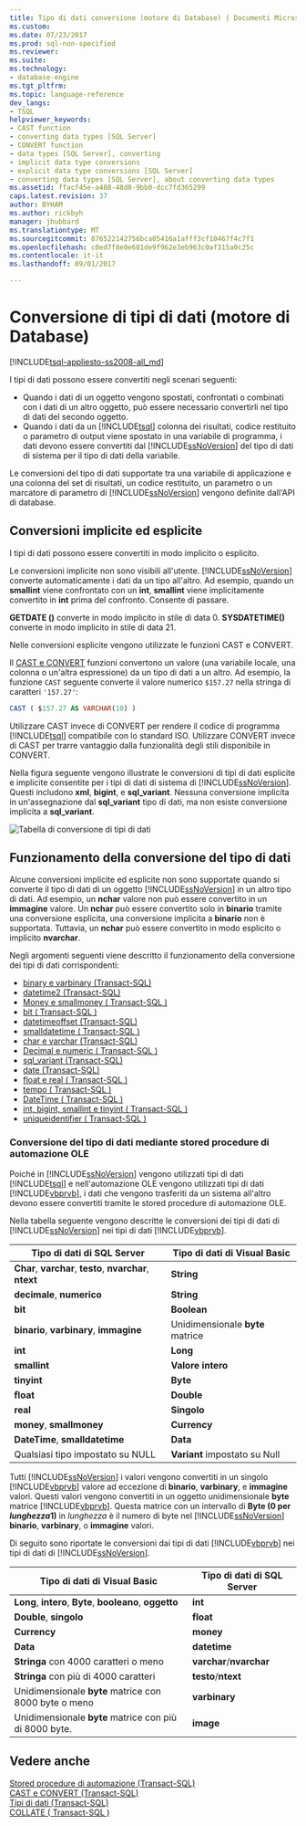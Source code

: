 ```yaml
---
title: Tipo di dati conversione (motore di Database) | Documenti Microsoft
ms.custom: 
ms.date: 07/23/2017
ms.prod: sql-non-specified
ms.reviewer: 
ms.suite: 
ms.technology:
- database-engine
ms.tgt_pltfrm: 
ms.topic: language-reference
dev_langs:
- TSQL
helpviewer_keywords:
- CAST function
- converting data types [SQL Server]
- CONVERT function
- data types [SQL Server], converting
- implicit data type conversions
- explicit data type conversions [SQL Server]
- converting data types [SQL Server], about converting data types
ms.assetid: ffacf45e-a488-48d0-9bb0-dcc7fd365299
caps.latest.revision: 37
author: BYHAM
ms.author: rickbyh
manager: jhubbard
ms.translationtype: MT
ms.sourcegitcommit: 876522142756bca05416a1afff3cf10467f4c7f1
ms.openlocfilehash: c0ed7f8e0e681de9f962e3eb963c0af315a0c25c
ms.contentlocale: it-it
ms.lasthandoff: 09/01/2017

---
```

# <a name="data-type-conversion-database-engine"></a>Conversione di tipi di dati (motore di Database)
[!INCLUDE[tsql-appliesto-ss2008-all_md](../../includes/tsql-appliesto-ss2008-all-md.md)]

I tipi di dati possono essere convertiti negli scenari seguenti:
-   Quando i dati di un oggetto vengono spostati, confrontati o combinati con i dati di un altro oggetto, può essere necessario convertirli nel tipo di dati del secondo oggetto.  
-   Quando i dati da un [!INCLUDE[tsql](../../includes/tsql-md.md)] colonna dei risultati, codice restituito o parametro di output viene spostato in una variabile di programma, i dati devono essere convertiti dal [!INCLUDE[ssNoVersion](../../includes/ssnoversion-md.md)] del tipo di dati di sistema per il tipo di dati della variabile.  
  
Le conversioni del tipo di dati supportate tra una variabile di applicazione e una colonna del set di risultati, un codice restituito, un parametro o un marcatore di parametro di [!INCLUDE[ssNoVersion](../../includes/ssnoversion-md.md)] vengono definite dall'API di database.
  
## <a name="implicit-and-explicit-conversion"></a>Conversioni implicite ed esplicite
I tipi di dati possono essere convertiti in modo implicito o esplicito.
  
Le conversioni implicite non sono visibili all'utente. [!INCLUDE[ssNoVersion](../../includes/ssnoversion-md.md)] converte automaticamente i dati da un tipo all'altro. Ad esempio, quando un **smallint** viene confrontato con un **int**, **smallint** viene implicitamente convertito in **int** prima del confronto. Consente di passare.
  
**GETDATE ()** converte in modo implicito in stile di data 0. **SYSDATETIME()** converte in modo implicito in stile di data 21.
  
Nelle conversioni esplicite vengono utilizzate le funzioni CAST e CONVERT.
  
Il [CAST e CONVERT](../../t-sql/functions/cast-and-convert-transact-sql.md) funzioni convertono un valore (una variabile locale, una colonna o un'altra espressione) da un tipo di dati a un altro. Ad esempio, la funzione `CAST` seguente converte il valore numerico `$157.27` nella stringa di caratteri `'157.27'`:
  
```sql
CAST ( $157.27 AS VARCHAR(10) )  
```  
  
Utilizzare CAST invece di CONVERT per rendere il codice di programma [!INCLUDE[tsql](../../includes/tsql-md.md)] compatibile con lo standard ISO. Utilizzare CONVERT invece di CAST per trarre vantaggio dalla funzionalità degli stili disponibile in CONVERT.
  
Nella figura seguente vengono illustrate le conversioni di tipi di dati esplicite e implicite consentite per i tipi di dati di sistema di [!INCLUDE[ssNoVersion](../../includes/ssnoversion-md.md)]. Questi includono **xml**, **bigint**, e **sql_variant**. Nessuna conversione implicita in un'assegnazione dal **sql_variant** tipo di dati, ma non esiste conversione implicita a **sql_variant**.
  
![Tabella di conversione di tipi di dati](../../t-sql/data-types/media/lrdatahd.png "tabella di conversione di tipi di dati")
  
## <a name="data-type-conversion-behaviors"></a>Funzionamento della conversione del tipo di dati
Alcune conversioni implicite ed esplicite non sono supportate quando si converte il tipo di dati di un oggetto [!INCLUDE[ssNoVersion](../../includes/ssnoversion-md.md)] in un altro tipo di dati. Ad esempio, un **nchar** valore non può essere convertito in un **immagine** valore. Un **nchar** può essere convertito solo in **binario** tramite una conversione esplicita, una conversione implicita a **binario** non è supportata. Tuttavia, un **nchar** può essere convertito in modo esplicito o implicito **nvarchar**.
  
Negli argomenti seguenti viene descritto il funzionamento della conversione dei tipi di dati corrispondenti:
  
 - [binary e varbinary &#40;Transact-SQL&#41;](../../t-sql/data-types/binary-and-varbinary-transact-sql.md)  
 - [datetime2 &#40;Transact-SQL&#41;](../../t-sql/data-types/datetime2-transact-sql.md)  
 - [Money e smallmoney &#40; Transact-SQL &#41;](../../t-sql/data-types/money-and-smallmoney-transact-sql.md)  
 - [bit &#40; Transact-SQL &#41;](../../t-sql/data-types/bit-transact-sql.md)  
 - [datetimeoffset &#40;Transact-SQL&#41;](../../t-sql/data-types/datetimeoffset-transact-sql.md)  
 - [smalldatetime &#40; Transact-SQL &#41;](../../t-sql/data-types/smalldatetime-transact-sql.md)  
 - [char e varchar &#40;Transact-SQL&#41;](../../t-sql/data-types/char-and-varchar-transact-sql.md)  
 - [Decimal e numeric &#40; Transact-SQL &#41;](../../t-sql/data-types/decimal-and-numeric-transact-sql.md)  
 - [sql_variant &#40;Transact-SQL&#41;](../../t-sql/data-types/sql-variant-transact-sql.md)  
 - [date &#40;Transact-SQL&#41;](../../t-sql/data-types/date-transact-sql.md)  
 - [float e real &#40; Transact-SQL &#41;](../../t-sql/data-types/float-and-real-transact-sql.md)  
 - [tempo &#40; Transact-SQL &#41;](../../t-sql/data-types/time-transact-sql.md)  
 - [DateTime &#40; Transact-SQL &#41;](../../t-sql/data-types/datetime-transact-sql.md)  
 - [int, bigint, smallint e tinyint &#40; Transact-SQL &#41;](../../t-sql/data-types/int-bigint-smallint-and-tinyint-transact-sql.md)  
 - [uniqueidentifier &#40; Transact-SQL &#41;](../../t-sql/data-types/uniqueidentifier-transact-sql.md)  
  
###  <a name="converting-data-types-by-using-ole-automation-stored-procedures"></a>Conversione del tipo di dati mediante stored procedure di automazione OLE  
Poiché in [!INCLUDE[ssNoVersion](../../includes/ssnoversion-md.md)] vengono utilizzati tipi di dati [!INCLUDE[tsql](../../includes/tsql-md.md)] e nell'automazione OLE vengono utilizzati tipi di dati [!INCLUDE[vbprvb](../../includes/vbprvb-md.md)], i dati che vengono trasferiti da un sistema all'altro devono essere convertiti tramite le stored procedure di automazione OLE.
  
Nella tabella seguente vengono descritte le conversioni dei tipi di dati di [!INCLUDE[ssNoVersion](../../includes/ssnoversion-md.md)] nei tipi di dati [!INCLUDE[vbprvb](../../includes/vbprvb-md.md)].
  
|Tipo di dati di SQL Server|Tipo di dati di Visual Basic|  
|--------------------------|----------------------------|  
|**Char**, **varchar**, **testo**, **nvarchar**, **ntext**|**String**|  
|**decimale**, **numerico**|**String**|  
|**bit**|**Boolean**|  
|**binario**, **varbinary**, **immagine**|Unidimensionale **byte** matrice|  
|**int**|**Long**|  
|**smallint**|**Valore intero**|  
|**tinyint**|**Byte**|  
|**float**|**Double**|  
|**real**|**Singolo**|  
|**money**, **smallmoney**|**Currency**|  
|**DateTime**, **smalldatetime**|**Data**|  
|Qualsiasi tipo impostato su NULL|**Variant** impostato su Null|  
  
Tutti [!INCLUDE[ssNoVersion](../../includes/ssnoversion-md.md)] i valori vengono convertiti in un singolo [!INCLUDE[vbprvb](../../includes/vbprvb-md.md)] valore ad eccezione di **binario**, **varbinary**, e **immagine** valori. Questi valori vengono convertiti in un oggetto unidimensionale **byte** matrice [!INCLUDE[vbprvb](../../includes/vbprvb-md.md)]. Questa matrice con un intervallo di **Byte (**0 per *lunghezza*1**)** in *lunghezza* è il numero di byte nel [!INCLUDE[ssNoVersion](../../includes/ssnoversion-md.md)]  **binario**, **varbinary**, o **immagine** valori.
  
Di seguito sono riportate le conversioni dai tipi di dati [!INCLUDE[vbprvb](../../includes/vbprvb-md.md)] nei tipi di dati di [!INCLUDE[ssNoVersion](../../includes/ssnoversion-md.md)].
  
|Tipo di dati di Visual Basic|Tipo di dati di SQL Server|  
|----------------------------|--------------------------|  
|**Long**, **intero**, **Byte**, **booleano**, **oggetto**|**int**|  
|**Double**, **singolo**|**float**|  
|**Currency**|**money**|  
|**Data**|**datetime**|  
|**Stringa** con 4000 caratteri o meno|**varchar**/**nvarchar**|  
|**Stringa** con più di 4000 caratteri|**testo**/**ntext**|  
|Unidimensionale **byte** matrice con 8000 byte o meno|**varbinary**|  
|Unidimensionale **byte** matrice con più di 8000 byte.|**image**|  
  
## <a name="see-also"></a>Vedere anche
[Stored procedure di automazione &#40;Transact-SQL&#41;](../../relational-databases/system-stored-procedures/ole-automation-stored-procedures-transact-sql.md)  
[CAST e CONVERT &#40;Transact-SQL&#41;](../../t-sql/functions/cast-and-convert-transact-sql.md)  
[Tipi di dati &#40;Transact-SQL&#41;](../../t-sql/data-types/data-types-transact-sql.md)  
[COLLATE &#40; Transact-SQL &#41;](http://msdn.microsoft.com/library/4ba6b7d8-114a-4f4e-bb38-fe5697add4e9)
  
  

